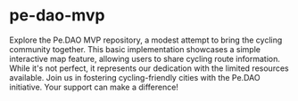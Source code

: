 # pe-dao-mvp
Explore the Pe.DAO MVP repository, a modest attempt to bring the cycling community together. This basic implementation showcases a simple interactive map feature, allowing users to share cycling route information. While it's not perfect, it represents our dedication with the limited resources available. Join us in fostering cycling-friendly cities with the Pe.DAO initiative. Your support can make a difference! 
